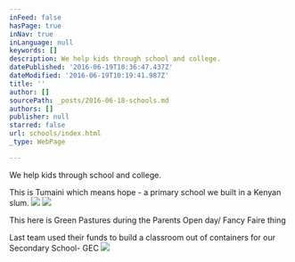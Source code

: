 ```yaml
---
inFeed: false
hasPage: true
inNav: true
inLanguage: null
keywords: []
description: We help kids through school and college.
datePublished: '2016-06-19T10:36:47.437Z'
dateModified: '2016-06-19T10:19:41.987Z'
title: ''
author: []
sourcePath: _posts/2016-06-18-schools.md
authors: []
publisher: null
starred: false
url: schools/index.html
_type: WebPage

---
```

We help kids through school and college.

This is Tumaini which means hope - a primary school we built in a Kenyan slum.
![](https://the-grid-user-content.s3-us-west-2.amazonaws.com/2f3e7695-b005-4996-bf27-2555d3d7902c.jpg)
![](https://the-grid-user-content.s3-us-west-2.amazonaws.com/c35e6528-afa9-42d5-a4e0-489b89be78d6.jpg)

This here is Green Pastures during the Parents Open day/ Fancy Faire thing

Last team used their funds to build a classroom out of containers for our Secondary School- GEC
![](https://the-grid-user-content.s3-us-west-2.amazonaws.com/c42562e3-3c09-41da-b404-88fb3285e8d3.jpg)